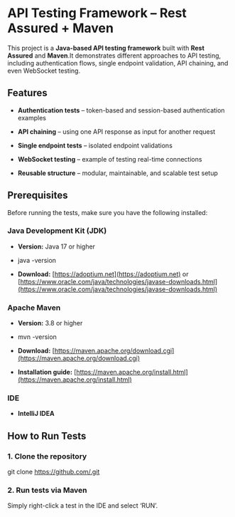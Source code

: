 API Testing Framework – Rest Assured + Maven
============================================

This project is a **Java-based API testing framework** built with **Rest Assured** and **Maven**.It demonstrates different approaches to API testing, including authentication flows, single endpoint validation, API chaining, and even WebSocket testing.

Features
--------

*   **Authentication tests** – token-based and session-based authentication examples
    
*   **API chaining** – using one API response as input for another request
    
*   **Single endpoint tests** – isolated endpoint validations
    
*   **WebSocket testing** – example of testing real-time connections
    
*   **Reusable structure** – modular, maintainable, and scalable test setup
    

Prerequisites
-------------

Before running the tests, make sure you have the following installed:

### Java Development Kit (JDK)

*   **Version:** Java 17 or higher
    
*   java -version
    
*   **Download:** [https://adoptium.net](https://adoptium.net) or [https://www.oracle.com/java/technologies/javase-downloads.html](https://www.oracle.com/java/technologies/javase-downloads.html)
    

### Apache Maven

*   **Version:** 3.8 or higher
    
*   mvn -version
    
*   **Download:** [https://maven.apache.org/download.cgi](https://maven.apache.org/download.cgi)
    
*   **Installation guide:** [https://maven.apache.org/install.html](https://maven.apache.org/install.html)
    

### IDE

*   **IntelliJ IDEA**
    
How to Run Tests
----------------

### 1\. Clone the repository

git clone https://github.com/.git

### 2\. Run tests via Maven

Simply right-click a test in the IDE and select ‘RUN’.
